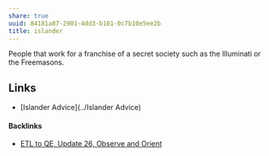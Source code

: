 ```yaml
---
share: true
uuid: 84181a87-2901-4dd3-b101-0c7b10e5ee2b
title: islander
---
```

People that work for a franchise of a secret society such as the Illuminati or the Freemasons.

## Links

*  [Islander Advice](../Islander Advice)

#### Backlinks

* [ETL to QE, Update 26, Observe and Orient](/a6694d76-0b96-4dd7-8f4a-8d213fef86f0)